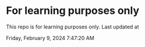 # For learning purposes only
This repo is for learning purposes only.
Last updated at

Friday, February 9, 2024 7:47:20 AM

